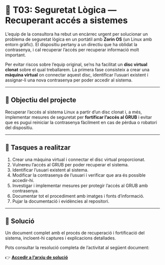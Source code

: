 # 🔐 T03: Seguretat Lògica — Recuperant accés a sistemes

L’equip de la consultora ha rebut un encàrrec urgent per solucionar un problema de seguretat lògica en un portàtil amb **Zorin OS** (un Linux amb entorn gràfic). El dispositiu pertany a un directiu que ha oblidat la contrasenya, i cal recuperar l’accés per recuperar informació molt important.

Per evitar riscos sobre l’equip original, se’ns ha facilitat un **disc virtual clonat** sobre el qual treballarem. La primera fase consisteix a crear una **màquina virtual** on connectar aquest disc, identificar l’usuari existent i assignar-li una nova contrasenya per poder accedir al sistema.

---

## 🎯 Objectiu del projecte

Recuperar l’accés al sistema Linux a partir d’un disc clonat i, a més, implementar mesures de seguretat per **fortificar l’accés al GRUB** i evitar que es pugui reiniciar la contrasenya fàcilment en cas de pèrdua o robatori del dispositiu.

---

## 🧩 Tasques a realitzar

1. Crear una màquina virtual i connectar el disc virtual proporcionat.  
2. Vulnereu l’accés al GRUB per poder recuperar el sistema.  
3. Identificar l’usuari existent al sistema.  
4. Modificar la contrasenya de l’usuari i verificar que ara és possible accedir-hi.  
5. Investigar i implementar mesures per protegir l’accés al GRUB amb contrasenya.  
6. Documentar tot el procediment amb imatges i fonts d’informació.  
7. Pujar la documentació i evidències al repositori.

---

## 📄 Solució

Un document complet amb el procés de recuperació i fortificació del sistema, incloent-hi captures i explicacions detallades.

Pots consultar la resolució completa de l’activitat al següent document:

👉 [**Accedir a l’arxiu de solució**](./solució.md)
